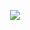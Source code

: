 <p align="center"> <img src= https://readme-typing-svg.demolab.com?font=Pixelify+Sans&size=19&duration=2500&pause=1200&color=F7CFE3&center=true&vCenter=true&random=false&width=420&lines=hi+%E2%99%A1;my+name+is+julia;%EA%92%B0+p.s%3A+i+love+my+bf+%EA%92%B1;%E0%AB%AE+%E2%80%A2+%EF%BB%8C+-+%E1%83%90 /> </p>

